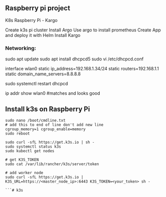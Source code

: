 ## Raspberry pi project

K8s Raspberry Pi - Kargo 

Create k3s pi cluster
Install Argo
Use argo to install prometheus
Create App and deploy it with Helm
Install Kargo

### Networking:
sudo apt update
sudo apt install dhcpcd5
sudo vi /etc/dhcpcd.conf

interface wlan0
static ip_address=192.168.1.34/24
static routers=192.168.1.1
static domain_name_servers=8.8.8.8

sudo systemctl restart dhcpcd

ip addr show wlan0 #matches and looks good

## Install k3s on Raspberry Pi
```
sudo nano /boot/cmdline.txt
# add this to end of line don't add new line
cgroup_memory=1 cgroup_enable=memory
sudo reboot

sudo curl -sfL https://get.k3s.io | sh -
sudo systemctl status k3s
sudo kubectl get nodes

# get K3S_TOKEN
sudo cat /var/lib/rancher/k3s/server/token

# add worker node
sudo curl -sfL https://get.k3s.io | K3S_URL=https://<master_node_ip>:6443 K3S_TOKEN=<your_token> sh -

```# k3s

